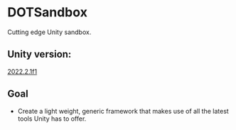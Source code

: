 # DOTSandbox
Cutting edge Unity sandbox. 

## Unity version:
[2022.2.1f1](./Project/ProjectSettings/ProjectVersion.txt)

## Goal
- Create a light weight, generic framework that makes use of all the latest tools Unity has to offer.